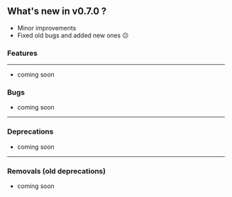 ## What's new in v0.7.0 ?

- Minor improvements
- Fixed old bugs and added new ones 😕

### Features

---

- coming soon

### Bugs

- coming soon

---

### Deprecations

- coming soon

---

### Removals (old deprecations)

- coming soon
